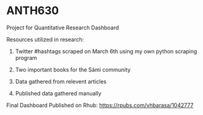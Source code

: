 # ANTH630
Project for Quantitative Research Dashboard


Resources utilized in research: 
1. Twitter #hashtags scraped on March 6th using my own python scraping program

2. Two important books for the Sámi community 

3. Data gathered from relevent articles

4. Published data gathered manually


Final Dashboard Published on Rhub: https://rpubs.com/vhbarasa/1042777 
